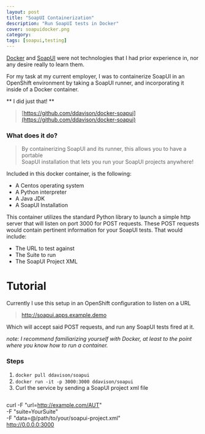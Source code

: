 ```yaml
---
layout: post
title: "SoapUI Containerization"
description: "Run SoapUI tests in Docker"
cover: soapuidocker.png
category:
tags: [soapui,testing]
---
```


[Docker](https://www.docker.com) and [SoapUI](https://www.soapui.org) were not
technologies that I had prior experience in, nor any desire really to learn them.

For my task at my current employer, I was to containerize SoapUI in an OpenShift
environment by taking a SoapUI runner, and incorporating it inside of a Docker
container.

** I did just that! **

> [https://github.com/ddavison/docker-soapui](https://github.com/ddavison/docker-soapui)

### What does it do?
> By containerizing SoapUI and its runner, this allows you to have a portable  
SoapUI installation that lets you run your SoapUI projects anywhere!

Included in this docker container, is the following:

- A Centos operating system
- A Python interpreter
- A Java JDK
- A SoapUI Installation

This container utilizes the standard Python library to launch a simple http server
that will listen on port 3000 for POST requests.  These POST requests would contain
pertinent information for your SoapUI tests.  That would include:
- The URL to test against
- The Suite to run
- The SoapUI Project XML

Tutorial
===
Currently I use this setup in an OpenShift configuration to listen on a URL

> http://soapui.apps.example.demo

Which will accept said POST requests, and run any SoapUI tests fired at it.

*note: I recommend familiarizing yourself with Docker, at least to the point where you know how to run a container.*

### Steps
1. `docker pull ddavison/soapui`
2. `docker run -it -p 3000:3000 ddavison/soapui`
3. Curl the service by sending a SoapUI project xml file
  > ```
  curl -F "url=http://example.com/AUT" \
    -F "suite=YourSuite" \
    -F "data=@/path/to/your/soapui-project.xml" \
    http://0.0.0.0:3000
  ```
